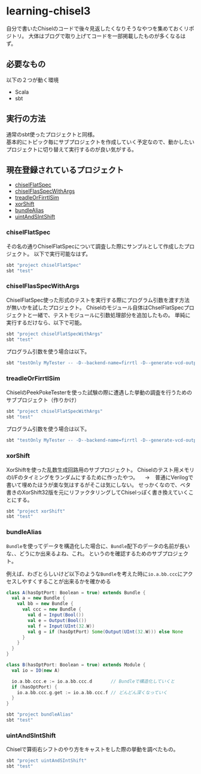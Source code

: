 # learning-chisel3

自分で書いたChiselのコードで後々見返したくなりそうなやつを集めておくリポジトリ。
大体はブログで取り上げてコードを一部掲載したものが多くなるはず。

## 必要なもの

以下の２つが動く環境

- Scala
- sbt

## 実行の方法

通常のsbt使ったプロジェクトと同様。<br>
基本的にトピック毎にサブプロジェクトを作成していく予定なので、動かしたいプロジェクトに切り替えて実行するのが良い気がする。

## 現在登録されているプロジェクト

- [chiselFlatSpec](#chiselFlatSpec)
- [chiselFlasSpecWithArgs](#chiselFlasSpecWithArgs)
- [treadleOrFirrtlSim](#treadleOrFirrtlSim)
- [xorShift](#xorShift)
- [bundleAlias](#bundleAlias)
- [uintAndSIntShift](#uintAndSIntShift)

### chiselFlatSpec
その名の通りChiselFlatSpecについて調査した際にサンプルとして作成したプロジェクト。
以下で実行可能なはず。

```bash
sbt "project chiselFlatSpec"
sbt "test"
```

### chiselFlasSpecWithArgs
ChiselFlatSpec使った形式のテストを実行する際にプログラム引数を渡す方法が無いかを試したプロジェクト。
Chiselのモジュール自体はChselFlatSpecプロジェクトと一緒で、テストモジュールに引数処理部分を追加したもの。
単純に実行するだけなら、以下で可能。

```bash
sbt "project chiselFlatSpecWithArgs"
sbt "test"
```

プログラム引数を使う場合は以下。

```bash
sbt "testOnly MyTester -- -D--backend-name=firrtl -D--generate-vcd-output=on -D--is-verbose=true"
```

### treadleOrFirrtlSim

ChiselのPeekPokeTesterを使った試験の際に遭遇した挙動の調査を行うためのサブプロジェクト（作りかけ）

```bash
sbt "project chiselFlatSpecWithArgs"
sbt "test"
```

プログラム引数を使う場合は以下。

```bash
sbt "testOnly MyTester -- -D--backend-name=firrtl -D--generate-vcd-output=on -D--is-verbose=true"
```

### xorShift

XorShiftを使った乱数生成回路用のサブプロジェクト。
Chiselのテスト用メモリのI/Fのタイミングをランダムにするために作ったやつ。
　→　普通にVerilogで書いて埋めたほうが楽な気はするがそこは気にしない。
せっかくなので、ベタ書きのXorShift32版を元にリファクタリングしてChiselっぽく書き換えていくことにする。

```bash
sbt "project xorShift"
sbt "test"
```

### bundleAlias

`Bundle`を使ってデータを構造化した場合に、`Bundle`配下のデータの名前が長いな、、どうにか出来るよね、これ。
というのを確認するためのサブプロジェクト。

例えば、わざとらしいけど以下のような`Bundle`を考えた時に`io.a.bb.ccc`にアクセスしやすくすることが出来るかを確かめる

```scala
class A(hasOptPort: Boolean = true) extends Bundle {
  val a = new Bundle {
    val bb = new Bundle {
      val ccc = new Bundle {
        val d = Input(Bool())
        val e = Output(Bool())
        val f = Input(UInt(32.W))
        val g = if (hasOptPort) Some(Output(UInt(32.W))) else None
      }
    }
  }
}

class B(hasOptPort: Boolean = true) extends Module {
  val io = IO(new A)

  io.a.bb.ccc.e := io.a.bb.ccc.d       // Bundleで構造化していくと
  if (hasOptPort) {
    io.a.bb.ccc.g.get := io.a.bb.ccc.f // どんどん深くなっていく
  }
}
```

```bash
sbt "project bundleAlias"
sbt "test"
```

### uintAndSIntShift

Chiselで算術右シフトのやり方をキャストをした際の挙動を調べたもの。

```bash
sbt "project uintAndSIntShift"
sbt "test"
```
